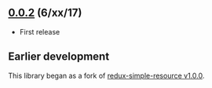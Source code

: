 ## [0.0.2](https://github.com/jmeas/resourceful-redux/releases/tag/0.0.2) (6/xx/17)

- First release

## Earlier development

This library began as a fork of
[redux-simple-resource v1.0.0](https://github.com/jmeas/redux-simple-resource/blob/master/CHANGELOG.md).
